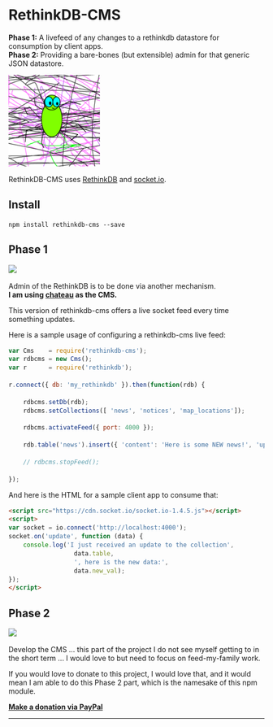 # RethinkDB-CMS



**Phase 1:** A livefeed of any changes to a rethinkdb datastore for consumption by client apps.    
**Phase 2:** Providing a bare-bones (but extensible) admin for that generic JSON datastore.      


<img src="https://raw.githubusercontent.com/krisrandall/rethinkdb-cms/master/logo.png" width="180">


RethinkDB-CMS uses [RethinkDB](https://www.rethinkdb.com/) and [socket.io](http://socket.io/). 

## Install

```
npm install rethinkdb-cms --save
```


## Phase 1

  ![](https://img.shields.io/badge/status-work_in_progress-yellow.svg)
  
Admin of the RethinkDB is to be done via another mechanism.   
**I am using [chateau](https://github.com/neumino/chateau) as the CMS.**


This version of rethinkdb-cms offers a live socket feed every time something updates.


Here is a sample usage of configuring a rethinkdb-cms live feed:

```javascript
var Cms    = require('rethinkdb-cms');
var rdbcms = new Cms();
var r      = require('rethinkdb');

r.connect({ db: 'my_rethinkdb' }).then(function(rdb) {

	rdbcms.setDb(rdb);
	rdbcms.setCollections([ 'news', 'notices', 'map_locations']);
	
	rdbcms.activateFeed({ port: 4000 });
	
	rdb.table('news').insert({ 'content': 'Here is some NEW news!', 'updatedDts' : new Date() });

	// rdbcms.stopFeed();
	
});


```

And here is the HTML for a sample client app to consume that:

```html
<script src="https://cdn.socket.io/socket.io-1.4.5.js"></script>
<script>
var socket = io.connect('http://localhost:4000');
socket.on('update', function (data) {
	console.log('I just received an update to the collection',
				  data.table, 
				  ', here is the new data:', 
				  data.new_val);
});
</script>
```



## Phase 2

  ![](https://img.shields.io/badge/status-on_hold-red.svg)
  
  
Develop the CMS ... this part of the project I do not see myself getting to in the short term ... I would love to but need to focus on feed-my-family work.

If you would love to donate to this project, I would love that, and it would mean I am able to do this Phase 2 part, which is the namesake of this npm module.


**[Make a donation via PayPal](https://www.paypal.com/cgi-bin/webscr?cmd=_s-xclick&hosted_button_id=EBCA9GCD7W3YJ)**




---

